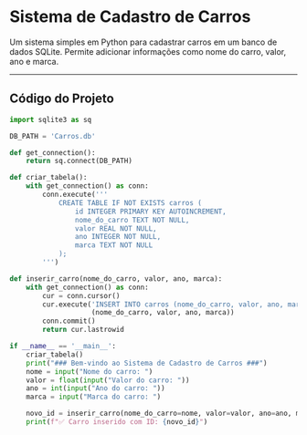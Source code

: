 # Sistema de Cadastro de Carros

Um sistema simples em Python para cadastrar carros em um banco de dados SQLite. Permite adicionar informações como nome do carro, valor, ano e marca.

---

## Código do Projeto

```python
import sqlite3 as sq

DB_PATH = 'Carros.db'

def get_connection():
    return sq.connect(DB_PATH)

def criar_tabela():
    with get_connection() as conn:
        conn.execute('''
            CREATE TABLE IF NOT EXISTS carros (
                id INTEGER PRIMARY KEY AUTOINCREMENT,
                nome_do_carro TEXT NOT NULL,
                valor REAL NOT NULL,
                ano INTEGER NOT NULL,
                marca TEXT NOT NULL
            );     
        ''')

def inserir_carro(nome_do_carro, valor, ano, marca):
    with get_connection() as conn:
        cur = conn.cursor()
        cur.execute('INSERT INTO carros (nome_do_carro, valor, ano, marca) VALUES (?, ?, ?, ?)', 
                    (nome_do_carro, valor, ano, marca))
        conn.commit()
        return cur.lastrowid

if __name__ == '__main__':
    criar_tabela()
    print("### Bem-vindo ao Sistema de Cadastro de Carros ###")
    nome = input("Nome do carro: ")
    valor = float(input("Valor do carro: "))
    ano = int(input("Ano do carro: "))
    marca = input("Marca do carro: ")

    novo_id = inserir_carro(nome_do_carro=nome, valor=valor, ano=ano, marca=marca)
    print(f"✅ Carro inserido com ID: {novo_id}")
